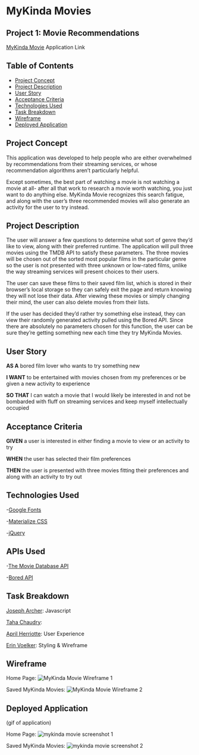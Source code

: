 # MyKinda Movies

## Project 1: Movie Recommendations
[MyKinda Movie](https://archer261.github.io/my-kinda-films/) Application Link

## Table of Contents 
- [Project Concept](#project-concept)
- [Project Description](#project-description)
- [User Story](#user-story)
- [Acceptance Criteria](#acceptance-criteria)
- [Technologies Used](#technologies-used)
- [Task Breakdown](#task-breakdown)
- [Wireframe](#wireframe)
- [Deployed Application](#deployed-application)

## Project Concept

This application was developed to help people who are either overwhelmed by recommendations from their streaming services, or whose recommendation algorithms aren’t particularly helpful. 

Except sometimes, the best part of watching a movie is not watching a movie at all- after all that work to research a movie worth watching, you just want to do anything else. MyKinda Movie recognizes this search fatigue, and along with the user’s three recommended movies will also generate an activity for the user to try instead.

## Project Description

The user will answer a few questions to determine what sort of genre they’d like to view, along with their preferred runtime. The application will pull three movies using the TMDB API to satisfy these parameters. The three movies will be chosen out of the sorted most popular films in the particular genre so the user is not presented with three unknown or low-rated films, unlike the way streaming services will present choices to their users. 

The user can save these films to their saved film list, which is stored in their browser’s local storage so they can safely exit the page and return knowing they will not lose their data. After viewing these movies or simply changing their mind, the user can also delete movies from their lists. 

If the user has decided they’d rather try something else instead, they can view their randomly generated activity pulled using the Bored API. Since there are absolutely no parameters chosen for this function, the user can be sure they’re getting something new each time they try MyKinda Movies. 

## User Story


**AS A** bored film lover who wants to try something new

**I WANT** to be entertained with movies chosen from my preferences or be given a new activity to experience

**SO THAT** I can watch a movie that I would likely be interested in and not be bombarded with fluff on streaming services and keep myself intellectually occupied


## Acceptance Criteria


**GIVEN** a user is interested in either finding a movie to view or an activity to try

**WHEN** the user has selected their film preferences 

**THEN** the user is presented with three movies fitting their preferences and along with an activity to try out 


## Technologies Used

-[Google Fonts](https://fonts.google.com/)

-[Materialize CSS](https://materializecss.com/)

-[jQuery](https://jquery.com/)

## APIs Used

-[The Movie Database API](https://developers.themoviedb.org/3/getting-started/introduction)

-[Bored API](http://www.boredapi.com/)

## Task Breakdown

[Joseph Archer](https://github.com/Archer261): Javascript 

[Taha Chaudry](https://github.com/tahachaudhry): 

[April Herriotte](https://github.com/aherriotte): User Experience

[Erin Voelker](https://github.com/ekellv): Styling & Wireframe

## Wireframe
 
Home Page:
![MyKinda Movie Wireframe 1](https://user-images.githubusercontent.com/103372188/178149248-dfb418f9-8bc4-481a-a97f-339a4b084f30.png)


Saved MyKinda Movies:
![MyKinda Movie Wireframe 2](https://user-images.githubusercontent.com/103372188/178149258-6fccb4ec-43a8-467b-bc53-ecf5478a107a.png)


## Deployed Application 
(gif of application)

Home Page:
![mykinda movie screenshot 1](https://user-images.githubusercontent.com/103372188/178149266-d2fef1c9-9d08-4c78-8949-7ed450574036.png)

Saved MyKinda Movies:
![mykinda movie screenshot 2](https://user-images.githubusercontent.com/103372188/178149273-2b85e77a-a537-43a9-80cc-f16066273cea.png)


